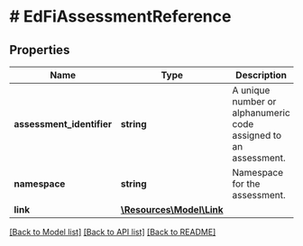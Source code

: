 # # EdFiAssessmentReference

## Properties

Name | Type | Description | Notes
------------ | ------------- | ------------- | -------------
**assessment_identifier** | **string** | A unique number or alphanumeric code assigned to an assessment. |
**namespace** | **string** | Namespace for the assessment. |
**link** | [**\Resources\Model\Link**](Link.md) |  | [optional]

[[Back to Model list]](../../README.md#models) [[Back to API list]](../../README.md#endpoints) [[Back to README]](../../README.md)
